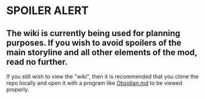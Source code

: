 # SPOILER ALERT
## The wiki is currently being used for planning purposes. If you wish to avoid spoilers of the main storyline and all other elements of the mod, read no further.

If you still wish to view the "wiki", then it is recommended that you clone the repo locally and open it with a program like [Obsidian.md](https://obsidian.md/) to be viewed properly.
